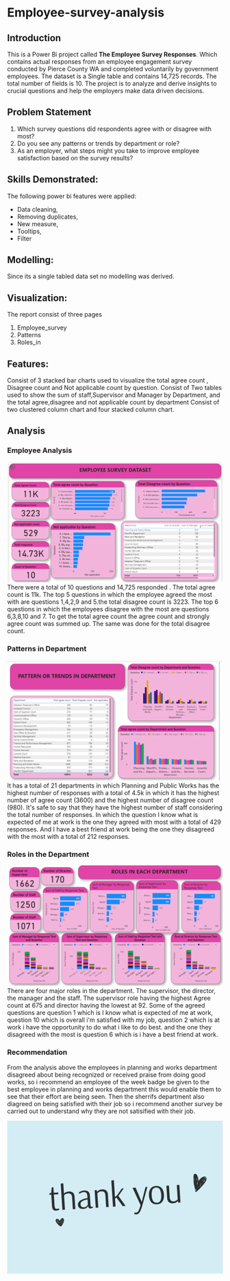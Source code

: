 # Employee-survey-analysis

## Introduction 

This is a Power Bi project called **The Employee Survey Responses**. Which contains actual responses from an employee engagement survey conducted by Pierce County WA and completed voluntarily by government employees. The dataset is a Single table and contains 14,725 records. The total number of fields is 10. The project is to analyze and derive insights to crucial questions and help the employers make data driven decisions. 

## Problem Statement 
1. Which survey questions did respondents agree with or disagree with most? 
2. Do you see any patterns or trends by department or role?
3. As an employer, what steps might you take to improve employee satisfaction based on the survey results?

## Skills Demonstrated:
The following power bi features were applied:
- Data cleaning,
- Removing duplicates,
- New measure,
- Tooltips,
- Filter

## Modelling: 
Since its a single tabled data set no modelling was derived.

## Visualization: 
The report consist of three pages
1. Employee_survey
2. Patterns
3. Roles_in


## Features: 
Consist of 3 stacked bar charts used to visualize the total agree count , Disagree count and Not applicable count by question.
Consist of Two tables used to show the sum of staff,Supervisor and Manager by Department, and the total agree,disagree and not applicable count by department 
Consist of two clustered column chart and four stacked column chart.


## Analysis 

### Employee Analysis 
![](employee_survey.png)
There were a total of 10 questions and 14,725 responded . The total agree count is 11k. The top 5 questions in which the employee agreed the most with are questions 1,4,2,9 and 5.the total disagree count is 3223.  The top 6 questions in which the employees disagree with the most are questions 6,3,8,10 and 7.
To get the total agree count the agree count and strongly agree count was summed up. The same was done for the total disagree count.

### Patterns in Department 
![](Pattern.png)
It has a total of 21 departments in which Planning and Public Works has the highest number of responses with a total of 4.5k in which it has the highest number of  agree count (3600) and the highest number of  disagree count (980). It's safe to say that they have the highest number of staff considering the total number of responses.  In which the question I know what is expected of me at work is the one they agreed with most with a total of 429 responses. And I have a best friend at work being the one they disagreed with the most with a total of 212 responses.

### Roles in the Department 
![](roles_in.png)
There are four major roles in the department. The supervisor, the director, the manager and the staff.
The supervisor role having the highest Agree count at 675 and director having the lowest at 92. Some of the agreed questions are question 1 which is I know what is expected of me at work, question 10 which is overall i'm satisfied with my job, question 2 which is at work i have the opportunity to do what i like to do best. and the one they disagreed with the most is question 6 which is i have a best friend at work.

### Recommendation 
From the analysis above the employees in planning and works department disagreed about being recognized or received praise from doing good works, so i recommend an employee of the week badge be given to the best employee in planning and works department this would enable them to see that their effort are being seen. Then the sherrifs department also diagreed on being satisfied with their job so i recommend another survey be carried out to understand why they are not satisified with their job.

![](Thank_You.png)






